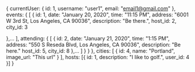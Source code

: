 {
  currentUser: {
    id: 1,
    username: "user1",
    email: "email1@gmail.com" 
  },
  events: {
    [ { id: 1,
    date: "January 20, 2020",
    time: "11:15 PM",
    address: "6001 W 3rd St, Los Angeles, CA 90036",
    description: "Be there.",
    host_id: 2,
    city_id: 3

  },... ],
  attending: {
      [ { id: 2,
      date: "January 21, 2020",
      time: "1:15 PM",
      address: "550 S Reseda Blvd, Los Angeles, CA 90036",
      description: "Be here."
      host_id: 5,
      city_id: 8
    },... ]
      }
    }
  },
  cities: [ {
    id: 4,
    name: "Portland",
    image_url: "This url"
     } ],
  hosts: [{
    id: 1,
    description: "I like to golf.",
    user_id: 4
  }]
}

